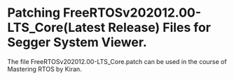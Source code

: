 # Patching FreeRTOSv202012.00-LTS_Core(Latest Release) Files for Segger System Viewer.

The file FreeRTOSv202012.00-LTS_Core.patch can be used in the course of Mastering RTOS by Kiran. 
